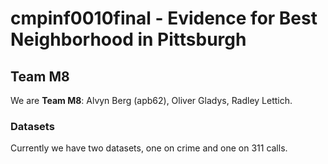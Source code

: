 # cmpinf0010final - Evidence for Best Neighborhood in Pittsburgh
## Team M8
We are **Team M8**: Alvyn Berg (apb62), Oliver Gladys, Radley Lettich.

### Datasets
Currently we have two datasets, one on crime and one on 311 calls. 